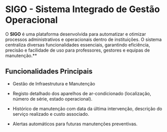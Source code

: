 # SIGO - Sistema Integrado de Gestão Operacional

O **SIGO** é uma plataforma desenvolvida para automatizar e otimizar processos administrativos e operacionais dentro de instituições. O sistema centraliza diversas funcionalidades essenciais, garantindo eficiência, precisão e facilidade de uso para professores, gestores e equipas de manutenção.**

## Funcionalidades Principais

- Gestão de Infraestrutura e Manutenção

- Registo detalhado dos aparelhos de ar-condicionado (localização, número de série, estado operacional).

- Histórico de manutenção com data da última intervenção, descrição do serviço realizado e custo associado.

- Alertas automáticos para futuras manutenções preventivas.
